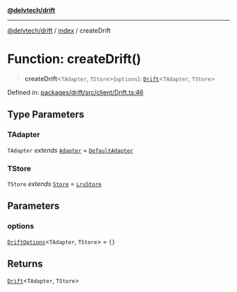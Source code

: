 [**@delvtech/drift**](../../README.md)

***

[@delvtech/drift](../../README.md) / [index](../README.md) / createDrift

# Function: createDrift()

> **createDrift**\<`TAdapter`, `TStore`\>(`options`): [`Drift`](../type-aliases/Drift.md)\<`TAdapter`, `TStore`\>

Defined in: [packages/drift/src/client/Drift.ts:46](https://github.com/delvtech/drift/blob/95370f81f9813e8d583ed884b0b07657be0d8f2c/packages/drift/src/client/Drift.ts#L46)

## Type Parameters

### TAdapter

`TAdapter` *extends* [`Adapter`](../interfaces/Adapter.md) = [`DefaultAdapter`](../classes/DefaultAdapter.md)

### TStore

`TStore` *extends* [`Store`](../interfaces/Store.md) = [`LruStore`](../classes/LruStore.md)

## Parameters

### options

[`DriftOptions`](../type-aliases/DriftOptions.md)\<`TAdapter`, `TStore`\> = `{}`

## Returns

[`Drift`](../type-aliases/Drift.md)\<`TAdapter`, `TStore`\>
